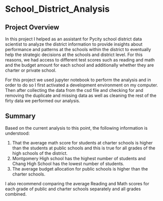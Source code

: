 # School_District_Analysis

## Project Overview

In this project I helped as an assistant for Pycity school district data scientist to analyze the district information to provide insights about performance and patterns at the schools within the district to eventually help the strategic decisions at the schools and district level. For this reasons, we had access to different test scores such as reading and math and the budget amount for each school and additionally whether they are charter or private school.

For this project we used jupyter notebook to perform the analysis and in order to do so I first activated a development environment on my computer. Then after collecting the data from the csd file and checking for and removing the duplicate and missing data as well as cleaning the rest of the firty data we performed our analysis.

## Summary
Based on the current analysis to this point, the following information is understood:

1) That the average math score for students at charter schools is higher than the students at public schools and this is true for all grades of the high schools of the district. 
2) Montgomery High school has the highest number of students and Chang High School has the lowest number of students. 
3) The average budget allocation for public schools is higher than the charter schools.

I also recommend comparing the average Reading and Math scores for each grade of public and charter schools separately and all grades combined.
